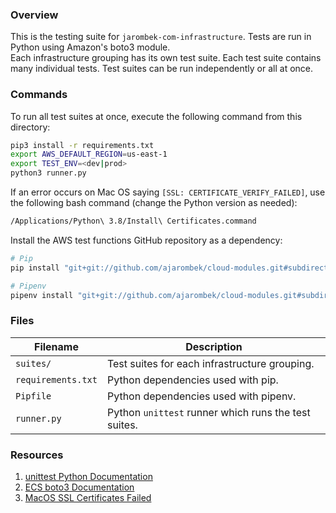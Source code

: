 ### Overview

This is the testing suite for `jarombek-com-infrastructure`.  Tests are run in Python using Amazon's boto3 module.  
Each infrastructure grouping has its own test suite.  Each test suite contains many individual tests.  Test suites can 
be run independently or all at once.

### Commands

To run all test suites at once, execute the following command from this directory:

```bash
pip3 install -r requirements.txt
export AWS_DEFAULT_REGION=us-east-1
export TEST_ENV=<dev|prod>
python3 runner.py
```

If an error occurs on Mac OS saying `[SSL: CERTIFICATE_VERIFY_FAILED]`, use the following bash command (change the 
Python version as needed):

```bash
/Applications/Python\ 3.8/Install\ Certificates.command
```

Install the AWS test functions GitHub repository as a dependency:

```bash
# Pip
pip install "git+git://github.com/ajarombek/cloud-modules.git#subdirectory=aws-test-functions&egg=aws_test_functions"

# Pipenv
pipenv install "git+git://github.com/ajarombek/cloud-modules.git#subdirectory=aws-test-functions&egg=aws_test_functions"
```

### Files

| Filename             | Description                                                                                  |
|----------------------|----------------------------------------------------------------------------------------------|
| `suites/`            | Test suites for each infrastructure grouping.                                                |
| `requirements.txt`   | Python dependencies used with pip.                                                           |
| `Pipfile`            | Python dependencies used with pipenv.                                                        |
| `runner.py`          | Python `unittest` runner which runs the test suites.                                         |

### Resources

1) [unittest Python Documentation](https://docs.python.org/3/library/unittest.html)
2) [ECS boto3 Documentation](https://boto3.amazonaws.com/v1/documentation/api/latest/reference/services/ecs.html)
3) [MacOS SSL Certificates Failed](https://stackoverflow.com/a/42334357)